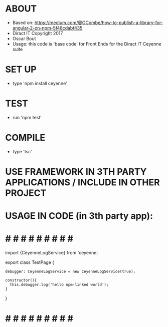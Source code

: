 # ABOUT
* Based on:
  https://medium.com/@OCombe/how-to-publish-a-library-for-angular-2-on-npm-5f48cdabf435
* Diract IT Copyright 2017
* Oscar Bout
* Usage: this code is 'base code' for Front Ends for the Diract IT Ceyenne suite

# SET UP
* type 'npm install ceyenne'

# TEST
* run 'npm test'

# COMPILE
* type 'tsc'

# USE FRAMEWORK IN 3TH PARTY APPLICATIONS / INCLUDE IN OTHER PROJECT


# USAGE IN CODE (in 3th party app):

# # # # # # # # # # #

import {CeyenneLogService} from 'ceyenne;

export class TestPage {

  	debugger: CeyenneLogService = new CeyenneLogService(true);

    constructor(){
      this.debugger.log('hello npm-linked world');
    }

}

# # # # # # # # # # #

